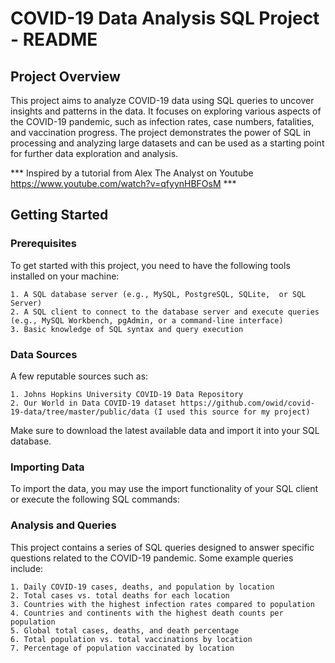 
# COVID-19 Data Analysis SQL Project - README

## Project Overview
This project aims to analyze COVID-19 data using SQL queries to uncover insights and patterns in the data. It focuses on exploring various aspects of the COVID-19 pandemic, such as infection rates, case numbers, fatalities, and vaccination progress. The project demonstrates the power of SQL in processing and analyzing large datasets and can be used as a starting point for further data exploration and analysis.

*** Inspired by a tutorial from Alex The Analyst on Youtube https://www.youtube.com/watch?v=qfyynHBFOsM ***

## Getting Started
### Prerequisites
To get started with this project, you need to have the following tools installed on your machine:

    1. A SQL database server (e.g., MySQL, PostgreSQL, SQLite,  or SQL Server)
    2. A SQL client to connect to the database server and execute queries (e.g., MySQL Workbench, pgAdmin, or a command-line interface)
    3. Basic knowledge of SQL syntax and query execution



### Data Sources
A few reputable sources such as:

    1. Johns Hopkins University COVID-19 Data Repository
    2. Our World in Data COVID-19 dataset https://github.com/owid/covid-19-data/tree/master/public/data (I used this source for my project)

Make sure to download the latest available data and import it into your SQL database.

### Importing Data
To import the data, you may use the import functionality of your SQL client or execute the following SQL commands:


### Analysis and Queries
This project contains a series of SQL queries designed to answer specific questions related to the COVID-19 pandemic. Some example queries include:

    1. Daily COVID-19 cases, deaths, and population by location
    2. Total cases vs. total deaths for each location
    3. Countries with the highest infection rates compared to population
    4. Countries and continents with the highest death counts per population
    5. Global total cases, deaths, and death percentage
    6. Total population vs. total vaccinations by location
    7. Percentage of population vaccinated by location
